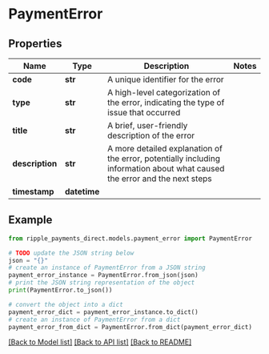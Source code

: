 # PaymentError


## Properties

Name | Type | Description | Notes
------------ | ------------- | ------------- | -------------
**code** | **str** | A unique identifier for  the error | 
**type** | **str** | A high-level categorization of the error, indicating the type of issue that occurred | 
**title** | **str** | A brief, user-friendly description of the error | 
**description** | **str** | A more detailed explanation of the error, potentially including information about what caused the error and the next steps | 
**timestamp** | **datetime** |  | 

## Example

```python
from ripple_payments_direct.models.payment_error import PaymentError

# TODO update the JSON string below
json = "{}"
# create an instance of PaymentError from a JSON string
payment_error_instance = PaymentError.from_json(json)
# print the JSON string representation of the object
print(PaymentError.to_json())

# convert the object into a dict
payment_error_dict = payment_error_instance.to_dict()
# create an instance of PaymentError from a dict
payment_error_from_dict = PaymentError.from_dict(payment_error_dict)
```
[[Back to Model list]](../README.md#documentation-for-models) [[Back to API list]](../README.md#documentation-for-api-endpoints) [[Back to README]](../README.md)


